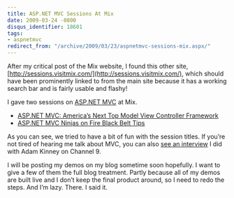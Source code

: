 ```yaml
---
title: ASP.NET MVC Sessions At Mix
date: 2009-03-24 -0800
disqus_identifier: 18601
tags:
- aspnetmvc
redirect_from: "/archive/2009/03/23/aspnetmvc-sessions-mix.aspx/"
---
```


After my critical post of the Mix website, I found this other site,
[http://sessions.visitmix.com/](http://sessions.visitmix.com/), which
should have been prominently linked to from the main site because it has
a working search bar and is fairly usable and flashy!

I gave two sessions on [ASP.NET
MVC](http://asp.net/mvc "ASP.NET Website") at Mix.

-   [ASP.NET MVC: America’s Next Top Model View Controller
    Framework](http://sessions.visitmix.com/MIX09/T50F "Next Top Model")
-   [ASP.NET MVC Ninjas on Fire Black Belt
    Tips](http://sessions.visitmix.com/MIX09/T44F "Ninjas on Fire")

As you can see, we tried to have a bit of fun with the session titles.
If you’re not tired of hearing me talk about MVC, you can also [see an
interview](http://channel9.msdn.com/shows/Continuum/ASPNET-MVC-1-with-Phil-Haack/ "ASP.NET MVC RTM Continuum")
I did with Adam Kinney on Channel 9.

I will be posting my demos on my blog sometime soon hopefully. I want to
give a few of them the full blog treatment. Partly because all of my
demos are built live and I don’t keep the final product around, so I
need to redo the steps. And I’m lazy. There. I said it.

